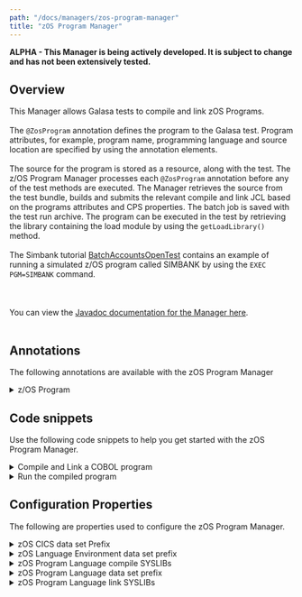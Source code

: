 ```yaml
---
path: "/docs/managers/zos-program-manager"
title: "zOS Program Manager"
---
```


**ALPHA - This Manager is being actively developed. It is subject to change and has not been extensively tested.**

## Overview
This Manager allows Galasa tests to compile and link zOS Programs.<br><br>  The <code>@ZosProgram</code> annotation defines the program to the Galasa test. Program attributes, for example, program name, programming language and source location are specified by using the annotation  elements. <br><br> The source for the program is stored as a resource, along with the test. The z/OS Program Manager processes  each <code>@ZosProgram</code> annotation before any of the test methods are executed. The Manager  retrieves the source from the test bundle, builds and submits the relevant compile and link JCL based on  the programs attributes and CPS properties. The batch job is saved with the test run archive. The  program can be executed in the test by retrieving the library containing the load module by using  the <code>getLoadLibrary()</code> method. <br><br>  The Simbank tutorial <a href="/docs/running-simbank-tests/batch-accounts-open-test">BatchAccountsOpenTest</a> contains an example of running a simulated z/OS program called SIMBANK by using the <code>EXEC PGM=SIMBANK</code> command. <br><br> <br><br> You can view the <a href="https://javadoc.galasa.dev/dev/galasa/zosprogram/package-summary.html" target="_blank" rel="noopener noreferrer">Javadoc documentation for the Manager here</a>. <br><br>


## Annotations

The following annotations are available with the zOS Program Manager
<details>
<summary>z/OS Program</summary>

| Annotation: | z/OS Program |
| --------------------------------------- | :------------------------------------- |
| Name: | @ZosProgram |
| Description: | The <code>@ZosProgram</code> annotation requests the z/OS Program Manager to Compile and Bind a program on a z/OS image.  The test can request multiple z/OS Program instances |
| Attribute: `name` |  The program name |
| Attribute: `location` |  Path to the location of the program source in the Galasa test bundle. This can be either the full path including the file name or the directory containing the source with the name specified in the name attribute with the extension specified in the language attribute.  |
| Attribute: `language` |  The programming language. See <a href="https://javadoc-snapshot.galasa.dev/dev/galasa/zosprogram/ZosProgram.Language.html" target="_blank" rel="noopener noreferrer">ZosProgram.Language</a>. <br><br>  |
| Attribute: `cics` |  Is a CICS program and requires the CICS translator. |
| Attribute: `loadlib` |  The load module data set name |
| Attribute: `imageTag` |  The <code>imageTag</code> is used to identify the z/OS image. |
| Attribute: `compile` |  Compile this zOS program. |
| Syntax: | @ZosImage(imageTag="A")<br> public IZosImage zosImageA;<br> @ZosProgram(imageTag="A")<br> public IZosProgram zosProgramA;<br></code> |
| Notes: | The <code>IZosProgram</code> interface has a number of methods to manage the zOS Program. See <a href="https://javadoc-snapshot.galasa.dev/dev/galasa/zosprogram/ZosProgram.html" target="_blank">ZosProgram</a> and <a href="https://javadoc-snapshot.galasa.dev/dev/galasa/zosprogram/IZosProgram.html" target="_blank">IZosProgram</a> to find out more. |

</details>



## Code snippets

Use the following code snippets to help you get started with the zOS Program Manager.
 
<details><summary>Compile and Link a COBOL program</summary>

The following snippet shows the code that is required to compile and link a *COBOL* program called *MYPROG* in a Galasa test:

```
@ZosProgram(name = "MYPROG",
        location = "source",
        language = Language.COBOL,
        imageTag = "A")
public IZosProgram myprog;
```

The program source is stored in a file named *MYPROG.cbl* in a folder named *source* in the test bundle resources folder. 
The manager builds the JCL to compile and link the source code and submits it on the zOS Image allocated in the *zosImageA* field.
</details>

<details><summary>Run the compiled program</summary>

The following snippet shows the code required to run the compiled program in a batch job:

```
@ZosImage(imageTag = "A")
public IZosImage image;

@ZosBatch(imageTag = "A")
public IZosBatch zosBatch;

...

StringBuilder jcl = new StringBuilder();
jcl.append("//STEP1   EXEC PGM=");
jcl.append(myprog.getName());
jcl.append("\n");
jcl.append("//STEPLIB DD DSN=");
jcl.append(myprog.getLoadlib().getName());
jcl.append(",DISP=SHR\n");
jcl.append("//SYSOUT  DD SYSOUT=*");
IZosBatchJob job = zosBatch.submitJob(jcl.toString(), null);
...
```

The manager created a load library for *MYPROG* because the *@ZosProgram* annotation did not specify one. The name of the library is obtained using the *getLoadlib()* method on the field so that it can be added to the *STEPLIB* in the JCL. 
</details>

## Configuration Properties

The following are properties used to configure the zOS Program Manager.
 
<details>
<summary>zOS CICS data set Prefix</summary>

| Property: | zOS CICS data set Prefix |
| --------------------------------------- | :------------------------------------- |
| Name: | zosprogram.cics.[imageid].dataset.prefix |
| Description: |  The prefix of the CICS zOS data sets that contain load modules (SDFHLOAD) and source copybooks, macros, link SYSIN (SDFHC370, SDFHCOB, SDFHPL1, SDFHMAC, SDFHSAMP) that are used in program compile and link JCL. |
| Required:  | Yes, for CICS programs only. The property is not used in non CICS programs |
| Default value: | 'CICS' |
| Valid values: | A comma separated list of one or more valid zOS data set prefixes |
| Examples: | <code>zosprogram.cics.MVSA.dataset.prefix=CICS</code><br> <code>zosprogram.cics.default.dataset.prefix=SYS1,CICS</code> |

</details>
 
<details>
<summary>zOS Language Environment data set prefix</summary>

| Property: | zOS Language Environment data set prefix |
| --------------------------------------- | :------------------------------------- |
| Name: | zosprogram.le.[imageid].dataset.prefix |
| Description: | The prefix of the Language Environment zOS data sets that contain load modules (SCEERUN, SCEERUN2) and source copybooks, macros, link SYSIN etc (SCEESAMP) that are used in program compile and link JCL. |
| Required:  | Yes |
| Default value: | 'CEE' |
| Valid values: | A comma separated list of one or more valid zOS data set prefixess |
| Examples: | <code>zosprogram.le.MVSA.dataset.prefix=CEE</code><br> <code>zosprogram.le.dataset.prefix=SYS1.LE,CEE</code> |

</details>
 
<details>
<summary>zOS Program Language compile SYSLIBs</summary>

| Property: | zOS Program Language compile SYSLIBs |
| --------------------------------------- | :------------------------------------- |
| Name: | zosprogram.[language].[imageid].compile.syslibs |
| Description: | The site specific and language specific (COBOL, C, PL1, ASSEMBLER) custom zOS data sets that contain source copybooks and macros that are used in the compile SYSLIB concatenation in the zOS program compile and link JCL. |
| Required:  | No |
| Default value: | None |
| Valid values: | A comma separated list of one or more valid zOS data sets |
| Examples: | <code>zosprogram.cobol.MVSA.compile.syslibs=TEAM.COPYBOOK</code><br> <code>zosprogram.cobol.compile.syslibs=COMPANY.COPYBOOK,TEAM.COPYBOOK</code> |

</details>
 
<details>
<summary>zOS Program Language data set prefix</summary>

| Property: | zOS Program Language data set prefix |
| --------------------------------------- | :------------------------------------- |
| Name: | zosprogram.[language].[imageid].dataset.prefix |
| Description: | The prefix of the language specific zOS data sets that contain STEPLIB load modules that are used in program compile and link JCL, for example, in COBOL - SIGYCOMP, in C - SCCNCMP, in PL1 - SIBMZCMP |
| Required:  | An entry is required for each language used, for example, COBOL, C, PL1, ASSEMBLER |
| Default value: | None |
| Valid values: | A comma separated list of one or more valid zOS data set prefixes |
| Examples: | <code>zosprogram.cobol.MVSA.dataset.prefix=IGY.V6R3M0</code><br> <code>zosprogram.cobol.dataset.prefix=SYS1.COBOL,IGY.V6R3M0</code> |

</details>
 
<details>
<summary>zOS Program Language link SYSLIBs</summary>

| Property: | zOS Program Language link SYSLIBs |
| --------------------------------------- | :------------------------------------- |
| Name: | zosprogram.[language].[imageid].link.syslibs |
| Description: | The site specific and language specific (COBOL, C, PL1, ASSEMBLER) custom zOS data sets that contain load modules that are used in the link SYSLIB concatenation in the zOS program compile and link JCL. |
| Required:  | No |
| Default value: | None |
| Valid values: | A comma separated list of zOS data sets |
| Examples: | <code>zosprogram.cobol.MVSA.link.syslibs=TEAM.LOADLIB</code><br> <code>zosprogram.cobol.link.syslibs=COMPANY.LOADLIB,TEAM.LOADLIB</code> |

</details>
